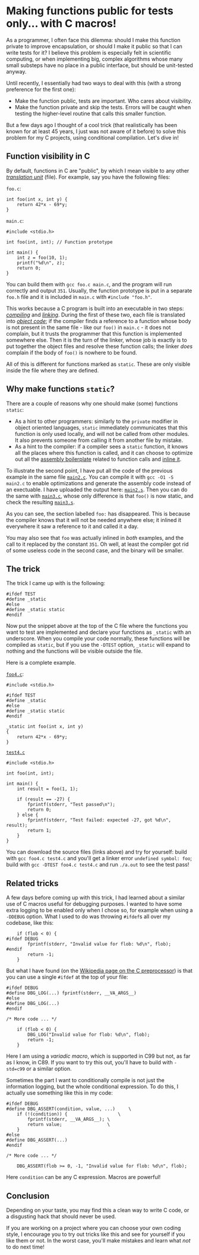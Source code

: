 # Making functions public for tests only... with C macros!

As a programmer, I often face this dilemma: should I make this
function private to improve encapsulation, or should I make it
public so that I can write tests for it? I believe this problem is
especially felt in scientific computing, or when implementing big,
complex algorithms whose many small substeps have no place in a
public interface, but should be unit-tested anyway.

Until recently, I essentially had two ways to deal with this (with
a strong preference for the first one):

* Make the function public, tests are important. Who cares about visibility.
* Make the function private and skip the tests. Errors will be caught when
  testing the higher-level routine that calls this smaller function.

But a few days ago I thought of a cool trick (that realistically
has been known for at least 45 years, I just was not aware of it
before) to solve this problem for my C projects, using conditional
compilation.  Let's dive in!

## Function visibility in C

By default, functions in C are "public", by which I mean visible to any other
*[translation unit](https://en.wikipedia.org/wiki/Translation_unit_%28programming%29)*
(file). For example, say you have the following files:

`foo.c`:

```
int foo(int x, int y) {
	return 42*x - 69*y;
}
```

`main.c`:

```
#include <stdio.h>

int foo(int, int); // Function prototype

int main() {
	int z = foo(10, 1);
	printf("%d\n", z);
	return 0;
}
```

You can build them with `gcc foo.c main.c`, and the program will
run correctly and output `351`. Usually, the function prototype is
put in a separate `foo.h` file and it is included in `main.c` with
`#include "foo.h"`.

This works because a C program is built into an executable in two
steps: *[compiling](https://en.wikipedia.org/wiki/Compiler)* and
*[linking](https://en.wikipedia.org/wiki/Linker_(computing))*.
During the first of these two, each file is translated into
*[object code](https://en.wikipedia.org/wiki/Object_file)*; if the
compiler finds a reference to a function whose body is not present in
the same file - like our `foo()` in `main.c` - it does not complain,
but it trusts the programmer that this function is implemented somewhere
else. Then it is the turn of the linker, whose job is exactly is to
put together the object files and resolve these function calls;
the linker *does* complain if the body of `foo()` is nowhere to be found.

All of this is different for functions marked as `static`. These are
only visible inside the file where they are defined.

## Why make functions `static`?

There are a couple of reasons why one should make (some) functions
`static`:

* As a hint to other programmers: similarly to the `private` modifier
  in object oriented languages, `static` immediately communicates that
  this function is only used locally, and will not be called from other
  modules. It also prevents someone from calling it from another file
  by mistake.
* As a hint to the compiler: if a compiler sees a `static` function, it
  knows all the places where this function is called, and it can
  choose to optimize out all the
  [assembly boilerplate](https://en.wikipedia.org/wiki/Calling_convention)
  related to function calls and
  [inline it](https://en.wikipedia.org/wiki/Inline_expansion).

To illustrate the second point, I have put all the code of the
previous example in the same file [`main2.c`](./main2.c). You can
compile it with `gcc -O1 -S main2.c` to enable optimizations and
generate the assembly code instead of an exectuable. I have uploaded
the output here: [`main2.s`](./main2.s). Then you can do the same with
[`main3.c`](./main3.c), whose only difference is that `foo()` is now
static, and check the resulting [`main3.s`](./main3.s).

As you can see, the section labelled `foo:` has disappeared. This
is because the compiler knows that it will not be needed anywhere
else; it inlined it everywhere it saw a reference to it and called
it a day.

You may also see that `foo` was actually inlined in *both* examples,
and the call to it replaced by the constant `351`. Oh well, at least
the compiler got rid of some useless code in the second case, and
the binary will be smaller.

## The trick

The trick I came up with is the following:

```
#ifdef TEST
#define _static
#else
#define _static static
#endif
```

Now put the snippet above at the top of the C file where the functions
you want to test are implemented and declare your functions as
`_static` with an underscore. When you compile your code normally,
these functions will be compiled as `static`, but if you use the
`-DTEST` option, `_static` will expand to nothing and the functions
will be visible outside the file.

Here is a complete example.

[`foo4.c`](./foo4.c):

```
#include <stdio.h>

#ifdef TEST
#define _static
#else
#define _static static
#endif

_static int foo(int x, int y)
{
	return 42*x - 69*y;
}
```

[`test4.c`](./test4.c)

```
#include <stdio.h>

int foo(int, int);

int main() {
	int result = foo(1, 1);

	if (result == -27) {
		fprintf(stderr, "Test passed\n");
		return 0;
	} else {
		fprintf(stderr, "Test failed: expected -27, got %d\n", result);
		return 1;
	}
}
```

You can download the source files (links above) and try for yourself:
build with `gcc foo4.c test4.c` and you'll get a linker error
`undefined symbol: foo`; build with `gcc -DTEST foo4.c test4.c` and
run `./a.out` to see the test pass!

## Related tricks

A few days before coming up with this trick, I had learned about a
similar use of C macros useful for debugging purposes. I wanted to
have some extra logging to be enabled only when I chose so, for
example when using a `-DDEBUG` option. What I used to do was throwing
`#ifdef`s all over my codebase, like this:

```
	if (flob < 0) {
#ifdef DEBUG
		fprintf(stderr, "Invalid value for flob: %d\n", flob);
#endif
		return -1;
	}
```

But what I have found (on the
[Wikipedia page on the C preprocessor](https://en.wikipedia.org/wiki/C_preprocessor))
is that you can use a single `#ifdef` at the top of your file:

```
#ifdef DEBUG
#define DBG_LOG(...) fprintf(stderr, __VA_ARGS__)
#else
#define DBG_LOG(...)
#endif

/* More code ... */

	if (flob < 0) {
		DBG_LOG("Invalid value for flob: %d\n", flob);
		return -1;
	}
```

Here I am using a *variadic macro*, which is supported in C99 but not,
as far as I know, in C89. If you want to try this out, you'll have to
build with `-std=c99` or a similar option.

Sometimes the part I want to conditionally compile is not just the
information logging, but the whole conditional expression. To do this,
I actually use something like this in my code:

```
#ifdef DEBUG
#define DBG_ASSERT(condition, value, ...)     \
	if (!(condition)) {                   \
		fprintf(stderr, __VA_ARGS__); \
		return value;                 \
	}
#else
#define DBG_ASSERT(...)
#endif

/* More code ... */

	DBG_ASSERT(flob >= 0, -1, "Invalid value for flob: %d\n", flob);
```

Here `condition` can be any C expression. Macros are powerful!

## Conclusion

Depending on your taste, you may find this a clean way to write
C code, or a disgusting hack that should never be used.

If you are working on a project where you can choose your own coding
style, I encourage you to try out tricks like this and see for
yourself if you like them or not. In the worst case, you'll make
mistakes and learn what *not* to do next time!
